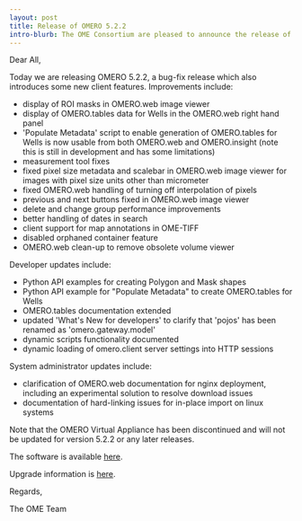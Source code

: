 ```yaml
---
layout: post
title: Release of OMERO 5.2.2
intro-blurb: The OME Consortium are pleased to announce the release of OMERO 5.2.2
---
```

Dear All,

Today we are releasing OMERO 5.2.2, a bug-fix release which also introduces some new client features. Improvements include:

-  display of ROI masks in OMERO.web image viewer
-  display of OMERO.tables data for Wells in the OMERO.web right hand panel
-  'Populate Metadata' script to enable generation of OMERO.tables for Wells is now usable from both OMERO.web and OMERO.insight (note this is still in development and has some limitations)
-  measurement tool fixes
-  fixed pixel size metadata and scalebar in OMERO.web image viewer for images with pixel size units other than micrometer
-  fixed OMERO.web handling of turning off interpolation of pixels
-  previous and next buttons fixed in OMERO.web image viewer
-  delete and change group performance improvements
-  better handling of dates in search
-  client support for map annotations in OME-TIFF
-  disabled orphaned container feature
-  OMERO.web clean-up to remove obsolete volume viewer

 Developer updates include:

-  Python API examples for creating Polygon and Mask shapes
-  Python API example for "Populate Metadata" to create OMERO.tables for Wells
-  OMERO.tables documentation extended
-  updated 'What's New for developers' to clarify that 'pojos' has been renamed as 'omero.gateway.model'
-  dynamic scripts functionality documented
-  dynamic loading of omero.client server settings into HTTP sessions

System administrator updates include:

-  clarification of OMERO.web documentation for nginx deployment, including an experimental solution to resolve download issues
-  documentation of hard-linking issues for in-place import on linux systems

Note that the OMERO Virtual Appliance has been discontinued and will not be updated for version 5.2.2 or any later releases.

The software is available
[here](http://downloads.openmicroscopy.org/omero/5.2.2).

Upgrade information is
[here](http://www.openmicroscopy.org/site/support/omero5.2/sysadmins/server-upgrade.html).

Regards,

The OME Team
